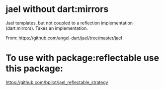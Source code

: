 # jael without dart:mirrors
Jael templates, but not coupled to a reflection implementation (dart:mirrors). Takes an implementation.

From: https://github.com/angel-dart/jael/tree/master/jael

# To use with package:reflectable use this package:
https://github.com/bpilot/jael_reflectable_strategy

